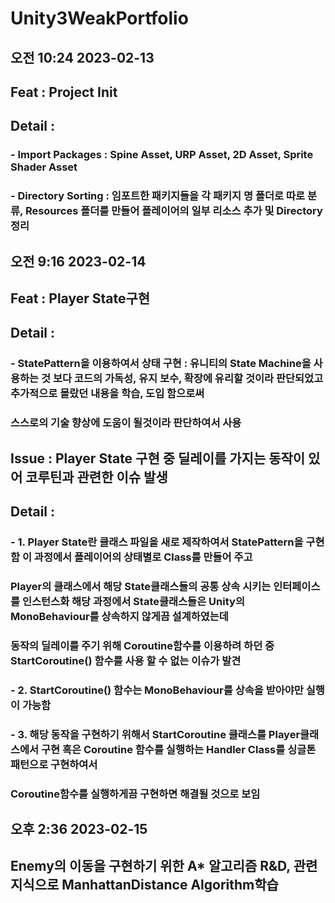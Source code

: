 # Unity3WeakPortfolio




## 오전 10:24 2023-02-13
## Feat : Project Init
## Detail :
###         - Import Packages : Spine Asset, URP Asset, 2D Asset, Sprite Shader Asset
###         - Directory Sorting : 임포트한 패키지들을 각 패키지 명 폴더로 따로 분류, Resources 폴더를 만들어 플레이어의 일부 리소스 추가 및 Directory 정리


## 오전 9:16 2023-02-14
## Feat : Player State구현
## Detail :
###         - StatePattern을 이용하여서 상태 구현 : 유니티의 State Machine을 사용하는 것 보다 코드의 가독성, 유지 보수, 확장에 유리할 것이라 판단되었고 추가적으로 몰랐던 내용을 학습, 도입 함으로써 
###            스스로의 기술 향상에 도움이 될것이라 판단하여서 사용


## Issue : Player State 구현 중 딜레이를 가지는 동작이 있어 코루틴과 관련한 이슈 발생
## Detail :
###         - 1. Player State란 클래스 파일을 새로 제작하여서 StatePattern을 구현함 이 과정에서 플레이어의 상태별로 Class를 만들어 주고 
###             Player의 클래스에서 해당 State클래스들의 공통 상속 시키는 인터페이스를 인스턴스화 해당 과정에서 State클래스들은 Unity의 MonoBehaviour를 상속하지 않게끔 설계하였는데
###             동작의 딜레이를 주기 위해 Coroutine함수를 이용하려 하던 중 StartCoroutine() 함수를 사용 할 수 없는 이슈가 발견
###         - 2. StartCoroutine() 함수는 MonoBehaviour를 상속을 받아야만 실행이 가능함
###         - 3. 해당 동작을 구현하기 위해서 StartCoroutine 클래스를 Player클래스에서 구현 혹은 Coroutine 함수를 실행하는 Handler Class를 싱글톤 패턴으로 구현하여서 
###             Coroutine함수를 실행하게끔 구현하면 해결될 것으로 보임

## 오후 2:36 2023-02-15
## Enemy의 이동을 구현하기 위한 A* 알고리즘 R&D, 관련 지식으로 ManhattanDistance Algorithm학습